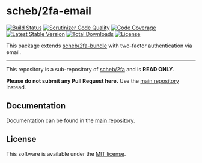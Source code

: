 scheb/2fa-email
===============

[![Build Status](https://travis-ci.org/scheb/2fa.svg?branch=master)](https://travis-ci.org/scheb/2fa/branches)
[![Scrutinizer Code Quality](https://scrutinizer-ci.com/g/scheb/2fa/badges/quality-score.png?b=master)](https://scrutinizer-ci.com/g/scheb/2fa/?branch=master)
[![Code Coverage](https://scrutinizer-ci.com/g/scheb/2fa/badges/coverage.png?b=master)](https://scrutinizer-ci.com/g/scheb/2fa/?branch=master)
[![Latest Stable Version](https://poser.pugx.org/scheb/2fa-email/v/stable.svg)](https://packagist.org/packages/scheb/2fa-email)
[![Total Downloads](https://poser.pugx.org/scheb/2fa-email/downloads)](https://packagist.org/packages/scheb/2fa-email)
[![License](https://poser.pugx.org/scheb/2fa-email/license.svg)](https://packagist.org/packages/scheb/2fa-email)

This package extends [scheb/2fa-bundle](https://github.com/scheb/2fa-bundle) with two-factor authentication via email.

---

This repository is a sub-repository of [scheb/2fa](https://github.com/scheb/2fa) and is **READ ONLY**.

**Please do not submit any Pull Request here.** Use the [main repository](https://github.com/scheb/2fa) instead.

Documentation
-------------
Documentation can be found in the [main repository](https://github.com/scheb/2fa/blob/master/doc/index.md).

License
-------
This software is available under the [MIT license](LICENSE).
